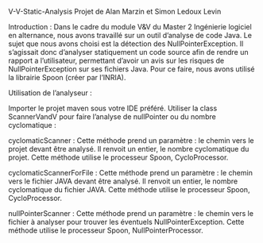 ﻿V-V-Static-Analysis
Projet de Alan Marzin et Simon Ledoux Levin

Introduction : 
Dans le cadre du module V&V du Master 2 Ingénierie logiciel en alternance, nous avons travaillé sur un outil d’analyse de code Java. Le sujet que nous avons choisi est la détection des NullPointerException. Il s’agissait donc d’analyser statiquement un code source afin de rendre un rapport a l’utilisateur, permettant d’avoir un avis sur les risques de NullPointerException sur ses fichiers Java. 
Pour ce faire, nous avons utilisé la librairie Spoon (créer par l’INRIA). 

Utilisation de l’analyseur : 

Importer le projet maven sous votre IDE préféré. 
Utiliser la class ScannerVandV pour faire l’analyse de nullPointer ou du nombre cyclomatique : 

cyclomaticScanner : Cette méthode prend un paramètre : le chemin vers le projet devant être analysé. Il renvoit un entier, le nombre cyclomatique du projet. Cette méthode utilise le processeur Spoon, CycloProcessor.

cyclomaticScannerForFile : Cette méthode prend un paramètre : le chemin vers le fichier JAVA devant être analysé. Il renvoit un entier, le nombre cyclomatique du fichier JAVA. Cette méthode utilise le processeur Spoon, CycloProcessor.

nullPointerScanner : Cette méthode prend un paramètre : le chemin vers le fichier à analyser pour trouver les éventuels NullPointerException. Cette méthode utilise le processeur Spoon, NullPointerProcessor.






